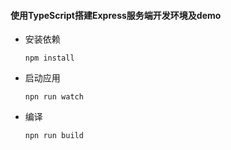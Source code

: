 #### 使用TypeScript搭建Express服务端开发环境及demo

- 安装依赖
  ```
  npm install
  ```

- 启动应用
  ```
  npn run watch
  ```

- 编译
  ```
  npn run build
  ```